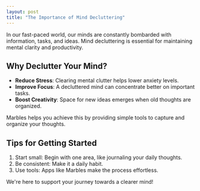 ```yaml
---
layout: post
title: "The Importance of Mind Decluttering"
---
```


In our fast-paced world, our minds are constantly bombarded with information, tasks, and ideas. Mind decluttering is essential for maintaining mental clarity and productivity.

## Why Declutter Your Mind?

- **Reduce Stress**: Clearing mental clutter helps lower anxiety levels.
- **Improve Focus**: A decluttered mind can concentrate better on important tasks.
- **Boost Creativity**: Space for new ideas emerges when old thoughts are organized.

Marbles helps you achieve this by providing simple tools to capture and organize your thoughts.

## Tips for Getting Started

1. Start small: Begin with one area, like journaling your daily thoughts.
2. Be consistent: Make it a daily habit.
3. Use tools: Apps like Marbles make the process effortless.

We're here to support your journey towards a clearer mind!